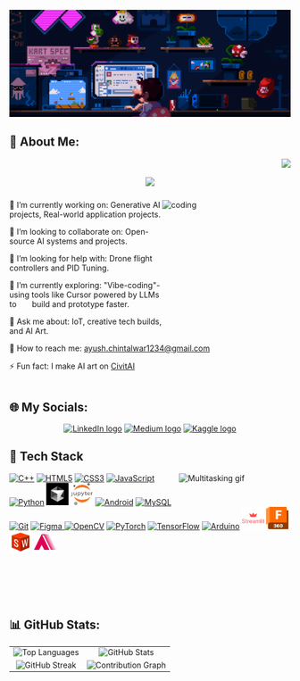 [![MasterHead](https://github.com/tusharpatil2912/tusharpatil2912/blob/main/banner.gif)](https://ayush-chintalwar.netlify.app/)

## 💫 About Me:
<img align="right" src="https://visitor-badge.laobi.icu/badge?page_id=4yu5h-crtl.4yu5h-crtl" />
<h1 align="center">
    <img src="https://readme-typing-svg.herokuapp.com/?font=Righteous&size=35&center=true&vCenter=true&width=600&height=70&duration=4000&lines=Hi+There!+👋;+I'm+Ayush+Chintalwar!" />
</h1>     

<img align="right" alt="coding" width="230" height="230" src="https://bit.ly/448Fxkj">

🔭 I’m currently working on: Generative AI projects, Real-world application projects.

👯 I’m looking to collaborate on: Open-source AI systems and projects.

🤝 I’m looking for help with: Drone flight controllers and PID Tuning.

🌱 I’m currently exploring: "Vibe-coding"- using tools like Cursor powered by LLMs to &nbsp;&nbsp;&nbsp;&nbsp;&nbsp;&nbsp;build and prototype faster.

💬 Ask me about: IoT, creative tech builds, and AI Art.

📩 How to reach me: ayush.chintalwar1234@gmail.com

⚡ Fun fact: I make AI art on [CivitAI](https://civitai.green/user/Dxrek)
<br><br>

## 🌐 My Socials:
<p align="center">
  <a href="https://www.linkedin.com/in/ayush-chintalwar-18b9b1259/" target="_blank"><img src="https://img.shields.io/static/v1?message=LinkedIn&logo=linkedin&label=&color=0077B5&logoColor=white&labelColor=&style=flat" width="100" height="20" alt="LinkedIn logo"/></a>
  <a href="https://medium.com/@mindofmachina" target="_blank"><img src="https://img.shields.io/static/v1?message=Medium&logo=medium&label=&color=12100E&logoColor=white&labelColor=&style=flat" width="120" height="50" alt="Medium logo"/></a>
  <a href="https://kaggle.com/ayush1364" target="_blank"><img src="https://img.shields.io/static/v1?message=Kaggle&logo=kaggle&label=&color=20BEFF&logoColor=white&labelColor=&style=flat" width="110" height="30" alt="Kaggle logo"/></a>
</p>

## 🧰 Tech Stack
<img align="right" alt="Multitasking gif" width="200" height="50" src="https://media3.giphy.com/media/v1.Y2lkPTc5MGI3NjExaWM4a3pmMG54YXFjbDUzbDJpY2RpbmEzZ2ZhYzRzN3ZpNHVuM2w4bCZlcD12MV9pbnRlcm5hbF9naWZfYnlfaWQmY3Q9Zw/78XCFBGOlS6keY1Bil/giphy.gif" />
<p align="left">
  <a href="https://www.w3schools.com/cpp/" target="_blank"><img src="https://cdn.jsdelivr.net/gh/devicons/devicon/icons/cplusplus/cplusplus-original.svg" alt="C++" width="40" height="40"/></a>
  <a href="https://www.w3.org/html/" target="_blank"><img src="https://cdn.jsdelivr.net/gh/devicons/devicon/icons/html5/html5-original.svg" alt="HTML5" width="40" height="40"/></a>
  <a href="https://www.w3schools.com/css/" target="_blank"><img src="https://cdn.jsdelivr.net/gh/devicons/devicon/icons/css3/css3-original.svg" alt="CSS3" width="40" height="40"/></a>
  <a href="https://developer.mozilla.org/en-US/docs/Web/JavaScript" target="_blank"><img src="https://cdn.jsdelivr.net/gh/devicons/devicon/icons/javascript/javascript-original.svg" alt="JavaScript" width="40" height="40"/></a>
  <a href="https://www.python.org" target="_blank"><img src="https://cdn.jsdelivr.net/gh/devicons/devicon/icons/python/python-original.svg" alt="Python" width="40" height="40"/></a>
  <a href="https://cursor.com/" target="_blank"><img src="images/cursorai.jpeg" alt="Cursor AI" width="40" height="40"/></a>
  <a href="https://jupyter.org/" target="_blank"><img src="https://github.com/devicons/devicon/blob/master/icons/jupyter/jupyter-original-wordmark.svg" alt="Jupyter Notebook" width="40" height="40"/></a>
  <a href="https://developer.android.com" target="_blank"><img src="https://cdn.jsdelivr.net/gh/devicons/devicon/icons/android/android-original.svg" alt="Android" width="40" height="40"/></a>
  <a href="https://www.mysql.com/" target="_blank"><img src="https://cdn.jsdelivr.net/gh/devicons/devicon/icons/mysql/mysql-original.svg" alt="MySQL" width="40" height="40"/></a>
  <a href="https://git-scm.com/" target="_blank"><img src="https://cdn.jsdelivr.net/gh/devicons/devicon/icons/git/git-original.svg" alt="Git" width="40" height="40"/></a>
  <a href="https://www.figma.com/" target="_blank"><img src="https://cdn.jsdelivr.net/gh/devicons/devicon/icons/figma/figma-original.svg" alt="Figma" width="40" height="40"/ </a>
  <a href="https://opencv.org/" target="_blank"><img src="https://www.vectorlogo.zone/logos/opencv/opencv-icon.svg" alt="OpenCV" width="40" height="40"/></a>
  <a href="https://pytorch.org/" target="_blank"><img src="https://www.vectorlogo.zone/logos/pytorch/pytorch-icon.svg" alt="PyTorch" width="40" height="40"/></a>
  <a href="https://www.tensorflow.org/" target="_blank"><img src="https://www.vectorlogo.zone/logos/tensorflow/tensorflow-icon.svg" alt="TensorFlow" width="40" height="40"/></a>
  <a href="https://www.arduino.cc/" target="_blank"><img src="https://cdn.worldvectorlogo.com/logos/arduino-1.svg" alt="Arduino" width="40" height="40"/></a>
  <a href="https://streamlit.io/" target="_blank"><img src="https://github.com/devicons/devicon/blob/master/icons/streamlit/streamlit-plain-wordmark.svg" alt="Streamlit" width="40" height="40"/></a>
  <a href="https://www.autodesk.com/products/fusion-360" target="_blank"><img src="images/fusion360.png" alt="Fusion 360" width="40" height="40"/></a>
  <a href="https://www.solidworks.com/" target="_blank"><img src="images/solidworks.png" alt="SolidWorks" width="40" height="40"/></a>
  <a href="https://github.com/AUTOMATIC1111/stable-diffusion-webui" target="_blank"><img src="images/stablediffusion.png" alt="Stable Diffusion" width="40" height="40"/></a>
</p>
<br><br><br><br>


## 📊 GitHub Stats:
<table>
  <tr>
    <td align="center">
      <img src="https://github-readme-stats.vercel.app/api/top-langs/?username=4yu5h-crtl&layout=compact&theme=radical&hide_border=false&include_all_commits=false&count_private=false" alt="Top Languages"/>
    </td>
    <td align="center">
      <img src="https://github-readme-stats.vercel.app/api?username=4yu5h-crtl&theme=radical&hide_border=false&include_all_commits=false&count_private=false" alt="GitHub  Stats" />
    </td>
  </tr>
  <tr>
    <td align="center">
      <img src="https://github-readme-streak-stats.herokuapp.com/?user=4yu5h-crtl&theme=radical&hide_border=false" alt="GitHub Streak" />
    </td>
    <td align="center">
      <img src="https://github-readme-activity-graph.vercel.app/graph?username=4yu5h-crtl&area=true&hide_border=true&theme=redical" alt="Contribution Graph" height="203" />
    </td>
  </tr>
</table>

<!--
<picture>
  <source media="(prefers-color-scheme: dark)" srcset="https://raw.githubusercontent.com/4yu5h-crtl/4yu5h-crtl/output/github-snake-dark.svg" />
  <source media="(prefers-color-scheme: light)" srcset="https://raw.githubusercontent.com/4yu5h-crtl/4yu5h-crtl/output/github-snake.svg" />
  <img alt="github-snake" src="https://raw.githubusercontent.com/4yu5h-crtl/4yu5h-crtl/output/github-snake.svg" />
</picture>
-->
